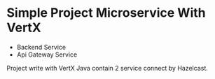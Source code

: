 # Simple Project Microservice With VertX

- Backend Service
- Api Gateway Service

Project write with VertX Java contain 2 service connect by Hazelcast.
